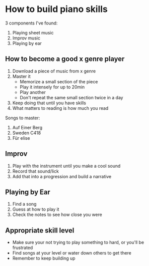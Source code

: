 # How to build piano skills

3 components I've found:

1. Playing sheet music
2. Improv music
3. Playing by ear

How to become a good x genre player
------------------------------------

1. Download a piece of music from x genre
2. Master it
    - Memorize a small section of the piece
    - Play it intensely for up to 20min
    - Play another
    - Don't repeat the same small section twice in a day
4. Keep doing that until you have skills
5. What matters to reading is how much you read

Songs to master:
  1. Auf Einer Berg
  2. Sweden C418
  3. Für elise
  

Improv 
------

1. Play with the instrument until you make a cool sound
2. Record that sound/lick
3. Add that into a progression and build a narrative


Playing by Ear
---------------

1. Find a song
2. Guess at how to play it
3. Check the notes to see how close you were


Appropriate skill level
---------------------

- Make sure your not trying to play something to hard, or you'll be frustrated
- Find songs at your level or water down others to get there
- Remember to keep building up

